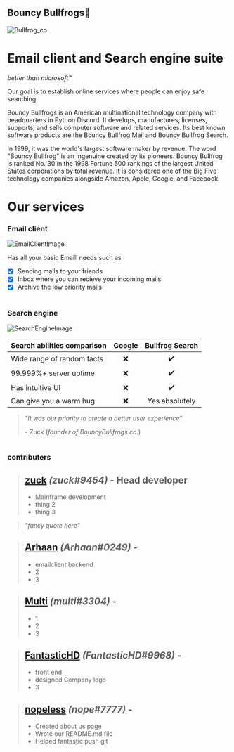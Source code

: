 ## Bouncy Bullfrogs🐸
![Bullfrog_co](https://cdn.discordapp.com/attachments/738752019392757881/741938900720943164/unknown.png)
# Email client and Search engine suite
*better than microsoft™️*

Our goal is to establish online services where people can enjoy safe searching 


Bouncy Bullfrogs is an American multinational technology company with headquarters in Python Discord. It develops, manufactures, licenses, supports, and sells computer software and related services. Its best known software products are the Bouncy Bullfrog Mail and Bouncy Bullfrog Search.

In 1999, it was the world's largest software maker by revenue. The word "Bouncy Bullfrog" is an ingenuine created by its pioneers. Bouncy Bullfrog is ranked No. 30 in the 1998 Fortune 500 rankings of the largest United States corporations by total revenue. It is considered one of the Big Five technology companies alongside Amazon, Apple, Google, and Facebook.
    

# Our services
### Email client

![EmailClientImage](https://cdn.discordapp.com/attachments/738752019392757881/741774392626774037/unknown.png)

Has all your basic Emaill needs such as
- [x] Sending mails to your friends
- [x] Inbox where you can recieve your incoming mails
- [x] Archive the low priority mails

#
### Search engine
![SearchEngineImage](https://cdn.discordapp.com/attachments/738752019392757881/741777945864962098/unknown.png)

Search abilities comparison                |          **Google**     | **Bullfrog Search**
-------------------------------------------|-------------------------|---------------------
Wide range of random facts                 | <center>❌</center>    | <center>✔️</center>
99.999%+ server uptime                     | <center>❌</center>    | <center>✔️</center>
Has intuitive UI                           | <center>❌</center>    | <center>✔️</center>
Can give you a warm hug                    | <center>❌</center>    | <center>Yes absolutely</center>

> *"It was our priority to create a better user experience"*
> 
> \- Zuck (*founder of BouncyBullfrogs co.*)







#
### contributers
> ## [zuck](https://github.com/arthtyagi) *(zuck#9454)* - Head developer
> * Mainframe development
> * thing 2
> * thing 3

> *"fancy quote here"*

###
> ## **[Arhaan](https://github.com/Arhaan)** *(Arhaan#0249)* - 
> * emailclient backend
> * 2
> * 3

###
> ## **[Multi](https://github.com/telugu-boy)** *(multi#3304)* - 
> * 1
> * 2
> * 3

###
> ## **[FantasticHD](https://github.com/Fantasticlegend1000)** *(FantasticHD#9968)* - 
> * front end
> * designed Company logo
> * 3

###
> ## **[nopeless](https://github.com/nopeless)** *(nope#7777)* - 
> * Created about us page
> * Wrote our README.md file
> * Helped fantastic push git































